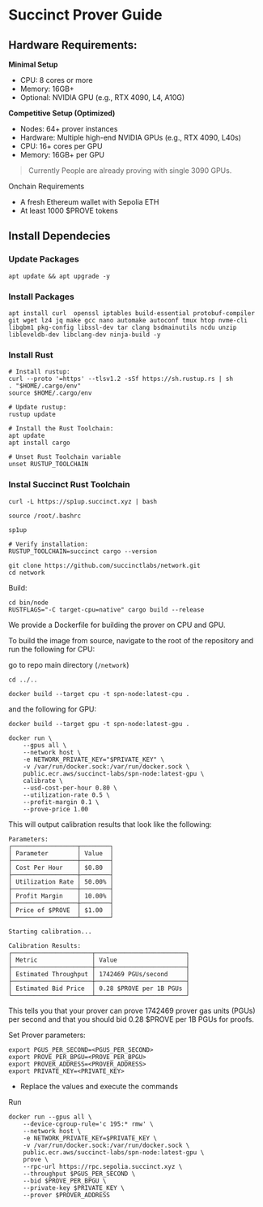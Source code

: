 # Succinct Prover Guide


## Hardware Requirements:
**Minimal Setup**
* CPU: 8 cores or more
* Memory: 16GB+
* Optional: NVIDIA GPU (e.g., RTX 4090, L4, A10G)


**Competitive Setup (Optimized)**
* Nodes: 64+ prover instances
* Hardware: Multiple high-end NVIDIA GPUs (e.g., RTX 4090, L40s)
* CPU: 16+ cores per GPU
* Memory: 16GB+ per GPU

> Currently People are already proving with single 3090 GPUs.



Onchain Requirements
* A fresh Ethereum wallet with Sepolia ETH
* At least 1000 $PROVE tokens


## Install Dependecies
### Update Packages
```
apt update && apt upgrade -y
```

### Install Packages
```
apt install curl  openssl iptables build-essential protobuf-compiler git wget lz4 jq make gcc nano automake autoconf tmux htop nvme-cli libgbm1 pkg-config libssl-dev tar clang bsdmainutils ncdu unzip libleveldb-dev libclang-dev ninja-build -y
```

### Install Rust
```console
# Install rustup:
curl --proto '=https' --tlsv1.2 -sSf https://sh.rustup.rs | sh
. "$HOME/.cargo/env"
source $HOME/.cargo/env

# Update rustup:
rustup update

# Install the Rust Toolchain:
apt update
apt install cargo

# Unset Rust Toolchain variable
unset RUSTUP_TOOLCHAIN
```

### Instal Succinct Rust Toolchain
```console
curl -L https://sp1up.succinct.xyz | bash

source /root/.bashrc

sp1up

# Verify installation:
RUSTUP_TOOLCHAIN=succinct cargo --version
```


```
git clone https://github.com/succinctlabs/network.git
cd network
```

Build:
```
cd bin/node
RUSTFLAGS="-C target-cpu=native" cargo build --release
```

We provide a Dockerfile for building the prover on CPU and GPU.

To build the image from source, navigate to the root of the repository and run the following for CPU:

go to repo main directory (`/network`)
```
cd ../..
```

```
docker build --target cpu -t spn-node:latest-cpu .
```
and the following for GPU:
```
docker build --target gpu -t spn-node:latest-gpu .
```


```
docker run \
    --gpus all \
    --network host \
    -e NETWORK_PRIVATE_KEY="$PRIVATE_KEY" \
    -v /var/run/docker.sock:/var/run/docker.sock \
    public.ecr.aws/succinct-labs/spn-node:latest-gpu \
    calibrate \
    --usd-cost-per-hour 0.80 \
    --utilization-rate 0.5 \
    --profit-margin 0.1 \
    --prove-price 1.00
```


This will output calibration results that look like the following:
```
Parameters:
┌──────────────────┬────────┐
│ Parameter        │ Value  │
├──────────────────┼────────┤
│ Cost Per Hour    │ $0.80  │
├──────────────────┼────────┤
│ Utilization Rate │ 50.00% │
├──────────────────┼────────┤
│ Profit Margin    │ 10.00% │
├──────────────────┼────────┤
│ Price of $PROVE  │ $1.00  │
└──────────────────┴────────┘

Starting calibration...

Calibration Results:
┌──────────────────────┬─────────────────────────┐
│ Metric               │ Value                   │
├──────────────────────┼─────────────────────────┤
│ Estimated Throughput │ 1742469 PGUs/second     │
├──────────────────────┼─────────────────────────┤
│ Estimated Bid Price  │ 0.28 $PROVE per 1B PGUs │
└──────────────────────┴─────────────────────────┘
```


This tells you that your prover can prove 1742469 prover gas units (PGUs) per second and that you should bid 0.28 $PROVE per 1B PGUs for proofs.


Set Prover parameters:
```
export PGUS_PER_SECOND=<PGUS_PER_SECOND>
export PROVE_PER_BPGU=<PROVE_PER_BPGU>
export PROVER_ADDRESS=<PROVER_ADDRESS>
export PRIVATE_KEY=<PRIVATE_KEY>
```
* Replace the values and execute the commands


Run
```
docker run --gpus all \
    --device-cgroup-rule='c 195:* rmw' \
    --network host \
    -e NETWORK_PRIVATE_KEY=$PRIVATE_KEY \
    -v /var/run/docker.sock:/var/run/docker.sock \
    public.ecr.aws/succinct-labs/spn-node:latest-gpu \
    prove \
    --rpc-url https://rpc.sepolia.succinct.xyz \
    --throughput $PGUS_PER_SECOND \
    --bid $PROVE_PER_BPGU \
    --private-key $PRIVATE_KEY \
    --prover $PROVER_ADDRESS
```
